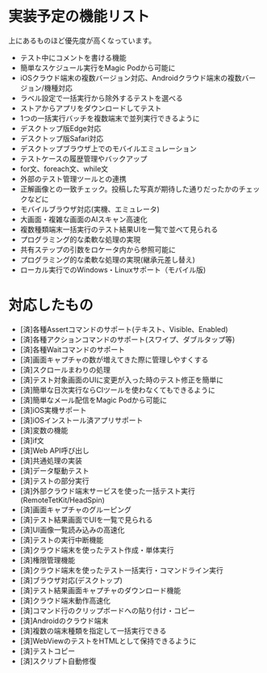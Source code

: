# 実装予定の機能リスト

上にあるものほど優先度が高くなっています。

- テスト中にコメントを書ける機能
- 簡単なスケジュール実行をMagic Podから可能に
- iOSクラウド端末の複数バージョン対応、Androidクラウド端末の複数バージョン/機種対応
- ラベル設定で一括実行から除外するテストを選べる
- ストアからアプリをダウンロードしてテスト
- 1つの一括実行バッチを複数端末で並列実行できるように
- デスクトップ版Edge対応
- デスクトップ版Safari対応
- デスクトップブラウザ上でのモバイルエミュレーション
- テストケースの履歴管理やバックアップ
- for文、foreach文、while文
- 外部のテスト管理ツールとの連携
- 正解画像との一致チェック。投稿した写真が期待した通りだったかのチェックなどに
- モバイルブラウザ対応(実機、エミュレータ)
- 大画面・複雑な画面のAIスキャン高速化
- 複数種類端末一括実行のテスト結果UIを一覧で並べて見られる
- プログラミング的な柔軟な処理の実現
- 共有ステップの引数をロケータ内から参照可能に
- プログラミング的な柔軟な処理の実現(継承元差し替え)
- ローカル実行でのWindows・Linuxサポート（モバイル版)

# 対応したもの

- [済]各種Assertコマンドのサポート(テキスト、Visible、Enabled)
- [済]各種アクションコマンドのサポート(スワイプ、ダブルタップ等)
- [済]各種Waitコマンドのサポート
- [済]画面キャプチャの数が増えてきた際に管理しやすくする
- [済]スクロールまわりの処理
- [済]テスト対象画面のUIに変更が入った時のテスト修正を簡単に
- [済]簡単な日次実行ならCIツールを使わなくてもできるように
- [済]簡単なメール配信をMagic Podから可能に
- [済]iOS実機サポート
- [済]iOSインストール済アプリサポート
- [済]変数の機能
- [済]if文
- [済]Web API呼び出し
- [済]共通処理の実装
- [済]データ駆動テスト
- [済]テストの部分実行
- [済]外部クラウド端末サービスを使った一括テスト実行(RemoteTetKit/HeadSpin)
- [済]画面キャプチャのグルーピング
- [済]テスト結果画面でUIを一覧で見られる
- [済]UI画像一覧読み込みの高速化
- [済]テストの実行中断機能
- [済]クラウド端末を使ったテスト作成・単体実行
- [済]権限管理機能
- [済]クラウド端末を使ったテスト一括実行・コマンドライン実行
- [済]ブラウザ対応(デスクトップ)
- [済]テスト結果画面キャプチャのダウンロード機能
- [済]クラウド端末動作高速化
- [済]コマンド行のクリップボードへの貼り付け・コピー
- [済]Androidのクラウド端末
- [済]複数の端末種類を指定して一括実行できる
- [済]WebViewのテストをHTMLとして保持できるように
- [済]テストコピー
- [済]スクリプト自動修復
